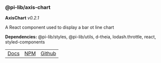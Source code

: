 ### @pi-lib/axis-chart

**AxisChart** _v0.2.1_

A React component used to display a bar ot line chart

**Dependencies:** @pi-lib/styles, @pi-lib/utils, d-theia, lodash.throttle, react, styled-components

<table>
  <tbody>
    <tr>
      <td><a href="https://pi.lance-taylor.com/?path=/story/charts-axischart" target="_blank">Docs</a></td>
      <td><a href="https://www.npmjs.com/package/@pi-lib/axis-chart" target="_blank">NPM</a></td>
      <td><a href="https://github.com/lancerael/pi/tree/main/src/src/components/charts/AxisChart" target="_blank">Github</a></td>
    </tr>
  </tbody>
</table>
